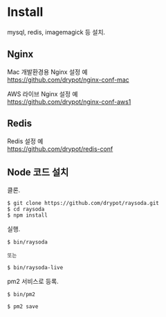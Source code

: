 
# Install

mysql, redis, imagemagick 등 설치.

## Nginx

Mac 개발환경용 Nginx 설정 예\
<https://github.com/drypot/nginx-conf-mac>

AWS 라이브 Nginx 설정 예\
<https://github.com/drypot/nginx-conf-aws1>

## Redis

Redis 설정 예\
<https://github.com/drypot/redis-conf>

## Node 코드 설치

클론.

    $ git clone https://github.com/drypot/raysoda.git
    $ cd raysoda
    $ npm install

실행.

    $ bin/raysoda

    또는 

    $ bin/raysoda-live

pm2 서비스로 등록.

    $ bin/pm2

    $ pm2 save

